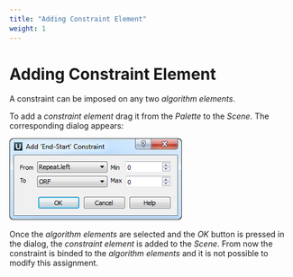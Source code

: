 ```yaml
---
title: "Adding Constraint Element"
weight: 1
---
```



# Adding Constraint Element

A constraint can be imposed on any two _algorithm elements_.

To add a _constraint element_ drag it from the _Palette_ to the _Scene_. The corresponding dialog appears:


![](/images/65930627/65930628.png)

Once the _algorithm elements_ are selected and the _OK_ button is pressed in the dialog, the _constraint element_ is added to the _Scene_. From now the constraint is binded to the _algorithm elements_ and it is not possible to modify this assignment.
